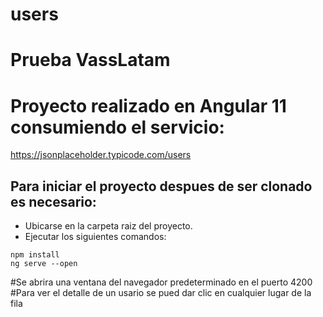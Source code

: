 # users

# Prueba VassLatam

# Proyecto realizado en Angular 11 consumiendo el servicio:

https://jsonplaceholder.typicode.com/users

## Para iniciar el proyecto despues de ser clonado es necesario:

- Ubicarse en la carpeta raiz del proyecto.
- Ejecutar los siguientes comandos:

```
npm install
ng serve --open
```

#Se abrira una ventana del navegador predeterminado en el puerto 4200
#Para ver el detalle de un usario se pued dar clic en cualquier lugar de la fila
